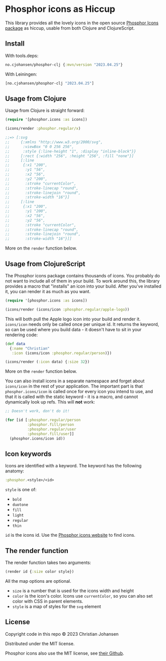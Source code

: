 # Phosphor icons as Hiccup

This library provides all the lovely icons in the open source [Phosphor Icons
package](https://phosphoricons.com/) as hiccup, usable from both Clojure and
ClojureScript.

## Install

With tools.deps:

```clj
no.cjohansen/phosphor-clj {:mvn/version "2023.04.25"}
```

With Leiningen:

```clj
[no.cjohansen/phosphor-clj "2023.04.25"]
```

## Usage from Clojure

Usage from Clojure is straight forward:

```clj
(require '[phosphor.icons :as icons])

(icons/render :phosphor.regular/x)

;;=> [:svg
;;     {:xmlns "http://www.w3.org/2000/svg",
;;      :viewBox "0 0 256 256",
;;      :style {:line-height "1", :display "inline-block"}}
;;     [:rect {:width "256", :height "256", :fill "none"}]
;;     [:line
;;      {:x1 "200",
;;       :y1 "56",
;;       :x2 "56",
;;       :y2 "200",
;;       :stroke "currentColor",
;;       :stroke-linecap "round",
;;       :stroke-linejoin "round",
;;       :stroke-width "16"}]
;;     [:line
;;      {:x1 "200",
;;       :y1 "200",
;;       :x2 "56",
;;       :y2 "56",
;;       :stroke "currentColor",
;;       :stroke-linecap "round",
;;       :stroke-linejoin "round",
;;       :stroke-width "16"}]]
```

More on the `render` function below.

## Usage from ClojureScript

The Phosphor icons package contains thousands of icons. You probably do not want
to include all of them in your build. To work around this, the library provides
a macro that "installs" an icon into your build. After you've installed it, you
can render it as much as you want.

```clj
(require '[phosphor.icons :as icons])

(icons/render (icons/icon :phosphor.regular/apple-logo))
```

This will both pull the Apple logo icon into your build and render it.
`icons/icon` needs only be called once per unique id. It returns the keyword, so
can be used where you build data - it doesn't have to sit in your rendering
code:

```clj
(def data
  {:name "Christian"
   :icon (icons/icon :phosphor.regular/person)})

(icons/render (:icon data) {:size 32})
```

More on the `render` function below.

You can also install icons in a separate namespace and forget about `icons/icon`
in the rest of your application. The important part is that
`phosphor.icons/icon` is called once for every icon you intend to use, and that
it is called with the static keyword - it is a macro, and cannot dynamically
look up refs. This will **not** work:

```clj
;; Doesn't work, don't do it!

(for [id [:phosphor.regular/person
          :phosphor.fill/person
          :phosphor.regular/user
          :phosphor.fill/user]]
  (phosphor.icons/icon id))
```

## Icon keywords

Icons are identified with a keyword. The keyword has the following anatomy:

```clj
:phosphor.<style>/<id>
```

`style` is one of:

- `bold`
- `duotone`
- `fill`
- `light`
- `regular`
- `thin`

`id` is the icons id. Use the [Phosphor icons
website](https://phosphoricons.com/) to find icons.

## The render function

The render function takes two arguments:

```clj
(render id {:size color style})
```

All the map options are optional.

- `size` is a number that is used for the icons width and height
- `color` is the icon's color. Icons use `currentColor`, so you can also set
  color with CSS in parent elements.
- `style` is a map of styles for the `svg` element

## License

Copyright code in this repo © 2023 Christian Johansen

Distributed under the MIT license.

Phosphor icons also use the MIT license, see [their
Github](https://github.com/phosphor-icons/homepage).
